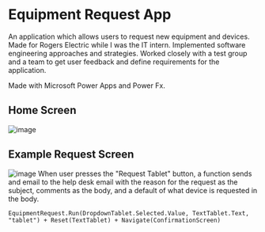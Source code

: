# Equipment Request App
An application which allows users to request new equipment and devices. Made for Rogers Electric while I was the IT intern. Implemented software engineering approaches and strategies. Worked closely with a test group and a team to get user feedback and define requirements for the application. 

Made with Microsoft Power Apps and Power Fx.

## Home Screen
![image](https://github.com/alextawes19/Equipment-Request-App/assets/61715901/3f76b1dd-f7fd-44cc-b6ef-99eed214b83c)

## Example Request Screen
![image](https://github.com/alextawes19/Equipment-Request-App/assets/61715901/fa5691e7-6b03-4aff-9483-f2e14170017f)
When user presses the "Request Tablet" button, a function sends and email to the help desk email with the reason for the request as the subject, comments as the body, and a default of what device is requested in the body.
```
EquipmentRequest.Run(DropdownTablet.Selected.Value, TextTablet.Text, "tablet") + Reset(TextTablet) + Navigate(ConfirmationScreen)
```

